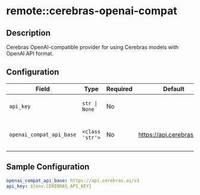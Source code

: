 # remote::cerebras-openai-compat

## Description

Cerebras OpenAI-compatible provider for using Cerebras models with OpenAI API format.

## Configuration

| Field | Type | Required | Default | Description |
|-------|------|----------|---------|-------------|
| `api_key` | `str \| None` | No |  | The Cerebras API key |
| `openai_compat_api_base` | `<class 'str'>` | No | https://api.cerebras.ai/v1 | The URL for the Cerebras API server |

## Sample Configuration

```yaml
openai_compat_api_base: https://api.cerebras.ai/v1
api_key: ${env.CEREBRAS_API_KEY}

```

